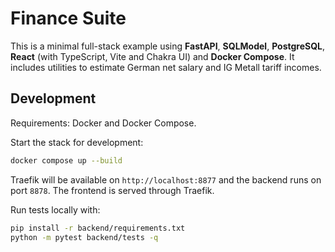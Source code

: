 # Finance Suite

This is a minimal full-stack example using **FastAPI**, **SQLModel**, **PostgreSQL**, **React** (with TypeScript, Vite and Chakra UI) and **Docker Compose**. It includes utilities to estimate German net salary and IG Metall tariff incomes.

## Development

Requirements: Docker and Docker Compose.

Start the stack for development:

```bash
docker compose up --build
```

Traefik will be available on `http://localhost:8877` and the backend runs on
port `8878`. The frontend is served through Traefik.

Run tests locally with:

```bash
pip install -r backend/requirements.txt
python -m pytest backend/tests -q
```
